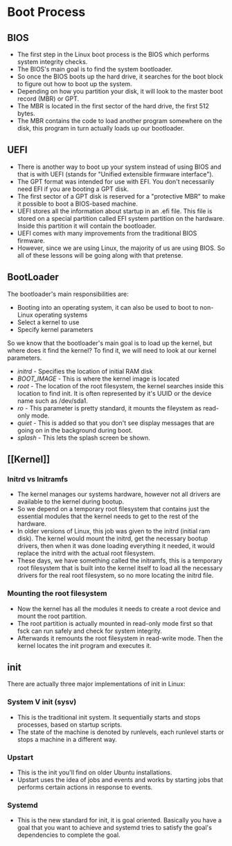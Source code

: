 # Boot Process
## BIOS
- The first step in the Linux boot process is the BIOS which performs system integrity checks.
-  The BIOS's main goal is to find the system bootloader.
-  So once the BIOS boots up the hard drive, it searches for the boot block to figure out how to boot up the system.
-  Depending on how you partition your disk, it will look to the master boot record (MBR) or GPT.
-  The MBR is located in the first sector of the hard drive, the first 512 bytes.
-  The MBR contains the code to load another program somewhere on the disk, this program in turn actually loads up our bootloader.

## UEFI
- There is another way to boot up your system instead of using BIOS and that is with UEFI (stands for "Unified extensible firmware interface"). 
- The GPT format was intended for use with EFI. You don't necessarily need EFI if you are booting a GPT disk.
-  The first sector of a GPT disk is reserved for a "protective MBR" to make it possible to boot a BIOS-based machine.
-  UEFI stores all the information about startup in an .efi file. This file is stored on a special partition called EFI system partition on the hardware. Inside this partition it will contain the bootloader.
-   UEFI comes with many improvements from the traditional BIOS firmware. 
-   However, since we are using Linux, the majority of us are using BIOS. So all of these lessons will be going along with that pretense.

## BootLoader
 The bootloader's main responsibilities are:
- Booting into an operating system, it can also be used to boot to non-Linux operating systems
- Select a kernel to use
- Specify kernel parameters

So we know that the bootloader's main goal is to load up the kernel, but where does it find the kernel? To find it, we will need to look at our kernel parameters.

- _initrd_   - Specifies the location of initial RAM disk
- _BOOT_IMAGE_ - This is where the kernel image is located 
- _root_ - The location of the root filesystem, the kernel searches inside this location to find init. It is often represented by it's UUID or the device name such as /dev/sda1.
- _ro_ - This parameter is pretty standard, it mounts the fileystem as read-only mode.
- _quiet_ - This is added so that you don't see display messages that are going on in the background during boot.
- _splash_ - This lets the splash screen be shown.

## [[Kernel]]
### Initrd vs Initramfs
- The kernel manages our systems hardware, however not all drivers are available to the kernel during bootup. 
- So we depend on a temporary root filesystem that contains just the essential modules that the kernel needs to get to the rest of the hardware. 
- In older versions of Linux, this job was given to the initrd (initial ram disk). The kernel would mount the initrd, get the necessary bootup drivers, then when it was done loading everything it needed, it would replace the initrd with the actual root filesystem. 
- These days, we have something called the initramfs, this is a temporary root filesystem that is built into the kernel itself to load all the necessary drivers for the real root filesystem, so no more locating the initrd file.

###  Mounting the root filesystem
- Now the kernel has all the modules it needs to create a root device and mount the root partition. 
- The root partition is actually mounted in read-only mode first so that fsck can run safely and check for system integrity.
-  Afterwards it remounts the root filesystem in read-write mode. Then the kernel locates the init program and executes it.

## init
There are actually three major implementations of init in Linux:
### System V init (sysv) 
- This is the traditional init system. It sequentially starts and stops processes, based on startup scripts. 
- The state of the machine is denoted by runlevels, each runlevel starts or stops a machine in a different way.
###  Upstart
- This is the init you'll find on older Ubuntu installations.
-  Upstart uses the idea of jobs and events and works by starting jobs that performs certain actions in response to events.
### Systemd
- This is the new standard for init, it is goal oriented. Basically you have a goal that you want to achieve and systemd tries to satisfy the goal's dependencies to complete the goal.
